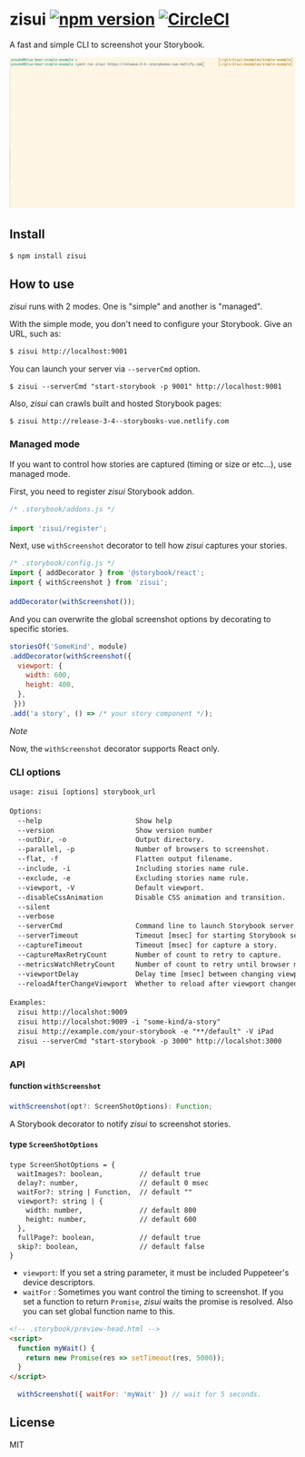 # zisui [![npm version](https://badge.fury.io/js/zisui.svg)](https://badge.fury.io/js/zisui) [![CircleCI](https://circleci.com/gh/Quramy/zisui.svg?style=svg)](https://circleci.com/gh/Quramy/zisui) 

A fast and simple CLI to screenshot your Storybook.

![capture](capture.gif)

## Install

```sh
$ npm install zisui
```

## How to use
*zisui* runs with 2 modes. One is "simple" and another is "managed".

With the simple mode, you don't need to configure your Storybook. Give an URL, such as:

```sh
$ zisui http://localhost:9001
```

You can launch your server via `--serverCmd` option.

```
$ zisui --serverCmd "start-storybook -p 9001" http://localhost:9001
```

Also, *zisui* can crawls built and hosted Storybook pages:

```sh
$ zisui http://release-3-4--storybooks-vue.netlify.com
```

### Managed mode
If you want to control how stories are captured (timing or size or etc...), use managed mode.

First, you need to register *zisui* Storybook addon.

```js
/* .storybook/addons.js */

import 'zisui/register';
```

Next, use `withScreenshot` decorator to tell how *zisui* captures your stories.

```js
/* .storybook/config.js */
import { addDecorator } from '@storybook/react';
import { withScreenshot } from 'zisui';

addDecorator(withScreenshot());
```

And you can overwrite the global screenshot options by decorating to specific stories.

```js
storiesOf('SomeKind', module)
.addDecorator(withScreenshot({
  viewport: {
    width: 600,
    height: 400,
  },
 }))
.add('a story', () => /* your story component */);
```

*Note*

Now, the `withScreenshot` decorator supports React only.

### CLI options

<!-- inject:clihelp -->
```txt
usage: zisui [options] storybook_url

Options:
  --help                       Show help                                                                       [boolean]
  --version                    Show version number                                                             [boolean]
  --outDir, -o                 Output directory.                                   [string] [default: "__screenshots__"]
  --parallel, -p               Number of browsers to screenshot.                                   [number] [default: 4]
  --flat, -f                   Flatten output filename.                                       [boolean] [default: false]
  --include, -i                Including stories name rule.                                        [array] [default: []]
  --exclude, -e                Excluding stories name rule.                                        [array] [default: []]
  --viewport, -V               Default viewport.                                           [string] [default: "800x600"]
  --disableCssAnimation        Disable CSS animation and transition.                           [boolean] [default: true]
  --silent                                                                                    [boolean] [default: false]
  --verbose                                                                                   [boolean] [default: false]
  --serverCmd                  Command line to launch Storybook server.                           [string] [default: ""]
  --serverTimeout              Timeout [msec] for starting Storybook server.                   [number] [default: 20000]
  --captureTimeout             Timeout [msec] for capture a story.                              [number] [default: 5000]
  --captureMaxRetryCount       Number of count to retry to capture.                                [number] [default: 3]
  --metricsWatchRetryCount     Number of count to retry until browser metrics stable.           [number] [default: 1000]
  --viewportDelay              Delay time [msec] between changing viewport and capturing.        [number] [default: 300]
  --reloadAfterChangeViewport  Whether to reload after viewport changed.                      [boolean] [default: false]

Examples:
  zisui http://localshot:9009
  zisui http://localshot:9009 -i "some-kind/a-story"
  zisui http://example.com/your-storybook -e "**/default" -V iPad
  zisui --serverCmd "start-storybook -p 3000" http://localshot:3000

```
<!-- endinject -->

### API

#### function `withScreenshot`

```typescript
withScreenshot(opt?: ScreenShotOptions): Function;
```

A Storybook decorator to notify *zisui* to screenshot stories.

#### type `ScreenShotOptions`

```
type ScreenShotOptions = {
  waitImages?: boolean,         // default true
  delay?: number,               // default 0 msec
  waitFor?: string | Function,  // default ""
  viewport?: string | {
    width: number,              // default 800
    height: number,             // default 600
  },
  fullPage?: boolean,           // default true
  skip?: boolean,               // default false
}
```

- `viewport`: If you set a string parameter, it must be included Puppeteer's device descriptors.
- `waitFor` : Sometimes you want control the timing to screenshot. If you set a function to return `Promise`, *zisui* waits the promise is resolved. Also you can set global function name to this.

```html
<!-- .storybook/preview-head.html -->
<script>
  function myWait() {
    return new Promise(res => setTimeout(res, 5000));
  }
</script>
```

```js
  withScreenshot({ waitFor: 'myWait' }) // wait for 5 seconds.
```

## License
MIT

